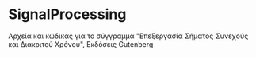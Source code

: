 # SignalProcessing
Αρχεία και κώδικας για το σύγγραμμα "Επεξεργασία Σήματος Συνεχούς και Διακριτού Χρόνου", Εκδόσεις Gutenberg
